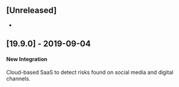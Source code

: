 ## [Unreleased]
-

## [19.9.0] - 2019-09-04
#### New Integration
Cloud-based SaaS to detect risks found on social media and digital channels.
